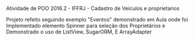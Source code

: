  
Atividade de POO 2016.2 - IFFRJ - Cadastro de Veiculos e proprietarios

Projeto refeito seguindo exemplo "Eventos" demonstrado em Aula onde foi Implementado elemento Spinner para seleção dos Proprietários  e Demonstrado o uso de ListView, SugarORM, E ArrayAdapter
